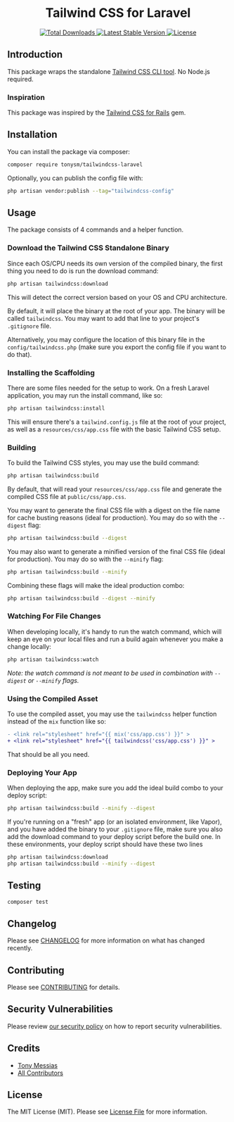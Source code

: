 <h1 align="center">Tailwind CSS for Laravel</h1>

<p align="center">
    <a href="https://packagist.org/packages/tonysm/tailwindcss-laravel">
        <img src="https://img.shields.io/packagist/dt/tonysm/tailwindcss-laravel.svg?style=flat-square" alt="Total Downloads">
    </a>
    <a href="https://packagist.org/packages/tonysm/tailwindcss-laravel">
        <img src="https://img.shields.io/packagist/v/tonysm/tailwindcss-laravel" alt="Latest Stable Version">
    </a>
    <a href="https://packagist.org/packages/tonysm/tailwindcss-laravel">
        <img src="https://img.shields.io/packagist/l/tonysm/tailwindcss-laravel" alt="License">
    </a>
</p>

## Introduction

This package wraps the standalone [Tailwind CSS CLI tool](https://tailwindcss.com/blog/standalone-cli). No Node.js required.

### Inspiration

This package was inspired by the [Tailwind CSS for Rails](https://github.com/rails/tailwindcss-rails) gem.

## Installation

You can install the package via composer:

```bash
composer require tonysm/tailwindcss-laravel
```

Optionally, you can publish the config file with:

```bash
php artisan vendor:publish --tag="tailwindcss-config"
```

## Usage

The package consists of 4 commands and a helper function.

### Download the Tailwind CSS Standalone Binary

Since each OS/CPU needs its own version of the compiled binary, the first thing you need to do is run the download command:

```bash
php artisan tailwindcss:download
```

This will detect the correct version based on your OS and CPU architecture.

By default, it will place the binary at the root of your app. The binary will be called `tailwindcss`. You may want to add that line to your project's `.gitignore` file.

Alternatively, you may configure the location of this binary file in the `config/tailwindcss.php` (make sure you export the config file if you want to do that).

### Installing the Scaffolding

There are some files needed for the setup to work. On a fresh Laravel application, you may run the install command, like so:

```bash
php artisan tailwindcss:install
```

This will ensure there's a `tailwind.config.js` file at the root of your project, as well as a `resources/css/app.css` file with the basic Tailwind CSS setup.

### Building

To build the Tailwind CSS styles, you may use the build command:

```bash
php artisan tailwindcss:build
```

By default, that will read your `resources/css/app.css` file and generate the compiled CSS file at `public/css/app.css`.

You may want to generate the final CSS file with a digest on the file name for cache busting reasons (ideal for production). You may do so with the `--digest` flag:

```bash
php artisan tailwindcss:build --digest
```

You may also want to generate a minified version of the final CSS file (ideal for production). You may do so with the `--minify` flag:

```bash
php artisan tailwindcss:build --minify
```

Combining these flags will make the ideal production combo:

```bash
php artisan tailwindcss:build --digest --minify
```

### Watching For File Changes

When developing locally, it's handy to run the watch command, which will keep an eye on your local files and run a build again whenever you make a change locally:

```bash
php artisan tailwindcss:watch
```

_Note: the watch command is not meant to be used in combination with `--digest` or `--minify` flags._

### Using the Compiled Asset

To use the compiled asset, you may use the `tailwindcss` helper function instead of the `mix` function like so:

```diff
- <link rel="stylesheet" href="{{ mix('css/app.css') }}" >
+ <link rel="stylesheet" href="{{ tailwindcss('css/app.css') }}" >
```

That should be all you need.

### Deploying Your App

When deploying the app, make sure you add the ideal build combo to your deploy script:

```bash
php artisan tailwindcss:build --minify --digest
```

If you're running on a "fresh" app (or an isolated environment, like Vapor), and you have added the binary to your `.gitignore` file, make sure you also add the download command to your deploy script before the build one. In these environments, your deploy script should have these two lines

```bash
php artisan tailwindcss:download
php artisan tailwindcss:build --minify --digest
```

## Testing

```bash
composer test
```

## Changelog

Please see [CHANGELOG](CHANGELOG.md) for more information on what has changed recently.

## Contributing

Please see [CONTRIBUTING](.github/CONTRIBUTING.md) for details.

## Security Vulnerabilities

Please review [our security policy](../../security/policy) on how to report security vulnerabilities.

## Credits

- [Tony Messias](https://github.com/tonysm)
- [All Contributors](../../contributors)

## License

The MIT License (MIT). Please see [License File](LICENSE.md) for more information.
